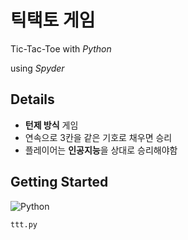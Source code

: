 # 틱택토 게임
Tic-Tac-Toe with *Python*

using *Spyder*

## Details
- **턴제 방식** 게임
- 연속으로 3칸을 같은 기호로 채우면 승리
- 플레이어는 **인공지능**을 상대로 승리해야함

## Getting Started
![Python](https://img.shields.io/badge/python-3670A0?style=for-the-badge&logo=python&logoColor=ffdd54)
```
ttt.py
```
